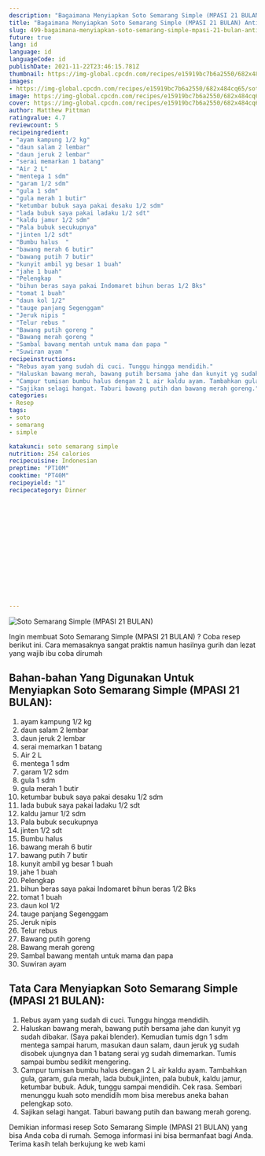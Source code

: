 ```yaml
---
description: "Bagaimana Menyiapkan Soto Semarang Simple (MPASI 21 BULAN) Anti Gagal"
title: "Bagaimana Menyiapkan Soto Semarang Simple (MPASI 21 BULAN) Anti Gagal"
slug: 499-bagaimana-menyiapkan-soto-semarang-simple-mpasi-21-bulan-anti-gagal
future: true
lang: id
language: id
languageCode: id
publishDate: 2021-11-22T23:46:15.781Z 
thumbnail: https://img-global.cpcdn.com/recipes/e15919bc7b6a2550/682x484cq65/soto-semarang-simple-mpasi-21-bulan-foto-resep-utama.png
images:
- https://img-global.cpcdn.com/recipes/e15919bc7b6a2550/682x484cq65/soto-semarang-simple-mpasi-21-bulan-foto-resep-utama.png
image: https://img-global.cpcdn.com/recipes/e15919bc7b6a2550/682x484cq65/soto-semarang-simple-mpasi-21-bulan-foto-resep-utama.png
cover: https://img-global.cpcdn.com/recipes/e15919bc7b6a2550/682x484cq65/soto-semarang-simple-mpasi-21-bulan-foto-resep-utama.png
author: Matthew Pittman
ratingvalue: 4.7
reviewcount: 5
recipeingredient:
- "ayam kampung 1/2 kg"
- "daun salam 2 lembar"
- "daun jeruk 2 lembar"
- "serai memarkan 1 batang"
- "Air 2 L"
- "mentega 1 sdm"
- "garam 1/2 sdm"
- "gula 1 sdm"
- "gula merah 1 butir"
- "ketumbar bubuk saya pakai desaku 1/2 sdm"
- "lada bubuk saya pakai ladaku 1/2 sdt"
- "kaldu jamur 1/2 sdm"
- "Pala bubuk secukupnya"
- "jinten 1/2 sdt"
- "Bumbu halus  "
- "bawang merah 6 butir"
- "bawang putih 7 butir"
- "kunyit ambil yg besar 1 buah"
- "jahe 1 buah"
- "Pelengkap  "
- "bihun beras saya pakai Indomaret bihun beras 1/2 Bks"
- "tomat 1 buah"
- "daun kol 1/2"
- "tauge panjang Segenggam"
- "Jeruk nipis "
- "Telur rebus "
- "Bawang putih goreng "
- "Bawang merah goreng "
- "Sambal bawang mentah untuk mama dan papa "
- "Suwiran ayam "
recipeinstructions:
- "Rebus ayam yang sudah di cuci. Tunggu hingga mendidih."
- "Haluskan bawang merah, bawang putih bersama jahe dan kunyit yg sudah dibakar. (Saya pakai blender). Kemudian tumis dgn 1 sdm mentega sampai harum, masukan daun salam, daun jeruk yg sudah disobek ujungnya dan 1 batang serai yg sudah dimemarkan. Tumis sampai bumbu sedikit mengering."
- "Campur tumisan bumbu halus dengan 2 L air kaldu ayam. Tambahkan gula, garam, gula merah, lada bubuk,jinten, pala bubuk, kaldu jamur, ketumbar bubuk. Aduk, tunggu sampai mendidih. Cek rasa. Sembari menunggu kuah soto mendidih mom bisa merebus aneka bahan pelengkap soto."
- "Sajikan selagi hangat. Taburi bawang putih dan bawang merah goreng."
categories:
- Resep
tags:
- soto
- semarang
- simple

katakunci: soto semarang simple 
nutrition: 254 calories
recipecuisine: Indonesian
preptime: "PT10M"
cooktime: "PT40M"
recipeyield: "1"
recipecategory: Dinner


     
    
    
    
    
    
    
    
    
    
    
      
    
---
```



![Soto Semarang Simple (MPASI 21 BULAN)](https://img-global.cpcdn.com/recipes/e15919bc7b6a2550/682x484cq65/soto-semarang-simple-mpasi-21-bulan-foto-resep-utama.png)

Ingin membuat Soto Semarang Simple (MPASI 21 BULAN) ? Coba resep berikut ini. Cara memasaknya sangat praktis namun hasilnya gurih dan lezat yang wajib ibu coba dirumah

<!--inarticleads1-->

## Bahan-bahan Yang Digunakan Untuk Menyiapkan Soto Semarang Simple (MPASI 21 BULAN):

1. ayam kampung 1/2 kg
1. daun salam 2 lembar
1. daun jeruk 2 lembar
1. serai memarkan 1 batang
1. Air 2 L
1. mentega 1 sdm
1. garam 1/2 sdm
1. gula 1 sdm
1. gula merah 1 butir
1. ketumbar bubuk saya pakai desaku 1/2 sdm
1. lada bubuk saya pakai ladaku 1/2 sdt
1. kaldu jamur 1/2 sdm
1. Pala bubuk secukupnya
1. jinten 1/2 sdt
1. Bumbu halus  
1. bawang merah 6 butir
1. bawang putih 7 butir
1. kunyit ambil yg besar 1 buah
1. jahe 1 buah
1. Pelengkap  
1. bihun beras saya pakai Indomaret bihun beras 1/2 Bks
1. tomat 1 buah
1. daun kol 1/2
1. tauge panjang Segenggam
1. Jeruk nipis 
1. Telur rebus 
1. Bawang putih goreng 
1. Bawang merah goreng 
1. Sambal bawang mentah untuk mama dan papa 
1. Suwiran ayam 



<!--inarticleads2-->

## Tata Cara Menyiapkan Soto Semarang Simple (MPASI 21 BULAN):

1. Rebus ayam yang sudah di cuci. Tunggu hingga mendidih.
1. Haluskan bawang merah, bawang putih bersama jahe dan kunyit yg sudah dibakar. (Saya pakai blender). Kemudian tumis dgn 1 sdm mentega sampai harum, masukan daun salam, daun jeruk yg sudah disobek ujungnya dan 1 batang serai yg sudah dimemarkan. Tumis sampai bumbu sedikit mengering.
1. Campur tumisan bumbu halus dengan 2 L air kaldu ayam. Tambahkan gula, garam, gula merah, lada bubuk,jinten, pala bubuk, kaldu jamur, ketumbar bubuk. Aduk, tunggu sampai mendidih. Cek rasa. Sembari menunggu kuah soto mendidih mom bisa merebus aneka bahan pelengkap soto.
1. Sajikan selagi hangat. Taburi bawang putih dan bawang merah goreng.




Demikian informasi  resep Soto Semarang Simple (MPASI 21 BULAN)   yang bisa Anda coba di rumah. Semoga informasi ini bisa bermanfaat bagi Anda. Terima kasih telah berkujung ke web kami
